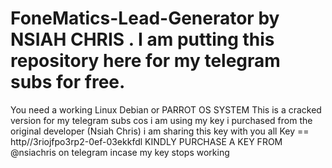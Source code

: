 # FoneMatics-Lead-Generator by NSIAH CHRIS . I am putting this repository here for my telegram subs for free.
You need a working Linux Debian or PARROT OS SYSTEM
This is a cracked version for my telegram subs cos i am using my key i purchased from the original developer (Nsiah Chris)
i am sharing this key with you all
Key == http//3riojfpo3rp2-0ef-03ekkfdl
KINDLY PURCHASE A KEY FROM @nsiachris on telegram incase my key stops working
